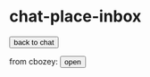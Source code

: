# chat-place-inbox 
<button onclick="window.location.href='https://cbozeyboy199.github.io/chat-place/'">back to chat</button>

from cbozey: <button onclick="window.location.href='https://cbozeyboy199.github.io'">open</button>
